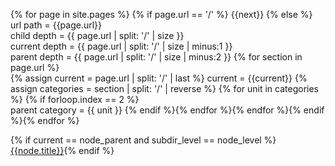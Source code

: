 ---
---

{% for page in site.pages %}
{% if page.url == '/' %}
{{next}}
{% else %}
url path = {{page.url}}  
child depth = {{ page.url | split: '/' | size }}  
current depth = {{ page.url | split: '/' | size | minus:1 }}  
parent depth = {{ page.url | split: '/' | size | minus:2 }}
{% for section in page.url %}  
{% assign current = page.url | split: '/' | last %}
current = {{current}}
{% assign categories = section | split: '/' | reverse %}
{% for unit in categories %}
{% if forloop.index == 2 %}  
parent category = {{ unit }}
{% endif %}{% endfor %}{% endfor %}{% endif %}{% endfor %}

{% if current == node_parent and subdir_level == node_level %}<a href='{{node.url}}'>{{node.title}}</a>{% endif %}
